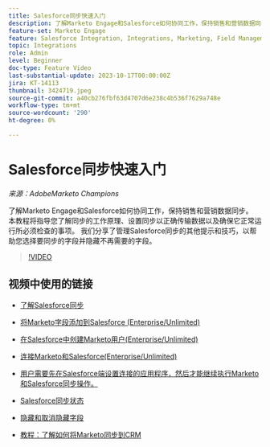 ```yaml
---
title: Salesforce同步快速入门
description: 了解Marketo Engage和Salesforce如何协同工作，保持销售和营销数据同步。 本教程将指导您了解同步的工作原理、设置同步以正确传输数据以及确保它正常运行所必须检查的事项。
feature-set: Marketo Engage
feature: Salesforce Integration, Integrations, Marketing, Field Management, Administration
topic: Integrations
role: Admin
level: Beginner
doc-type: Feature Video
last-substantial-update: 2023-10-17T00:00:00Z
jira: KT-14113
thumbnail: 3424719.jpeg
source-git-commit: a40cb276fbf63d4707d6e238c4b536f7629a748e
workflow-type: tm+mt
source-wordcount: '290'
ht-degree: 0%

---
```



# Salesforce同步快速入门

*来源：AdobeMarketo Champions*

了解Marketo Engage和Salesforce如何协同工作，保持销售和营销数据同步。 本教程将指导您了解同步的工作原理、设置同步以正确传输数据以及确保它正常运行所必须检查的事项。 我们分享了管理Salesforce同步的其他提示和技巧，以帮助您选择要同步的字段并隐藏不再需要的字段。

>[!VIDEO](https://video.tv.adobe.com/v/3424719/?learn=on)

## 视频中使用的链接

* [了解Salesforce同步](https://experienceleague.adobe.com/docs/marketo/using/product-docs/crm-sync/salesforce-sync/understanding-the-salesforce-sync.html)

* [将Marketo字段添加到Salesforce (Enterprise/Unlimited)](https://experienceleague.adobe.com/docs/marketo/using/product-docs/crm-sync/salesforce-sync/setup/enterprise-unlimited-edition/step-1-of-3-add-marketo-fields-to-salesforce-enterprise-unlimited.html)

* [在Salesforce中创建Marketo用户(Enterprise/Unlimited)](https://experienceleague.adobe.com/docs/marketo/using/product-docs/crm-sync/salesforce-sync/setup/enterprise-unlimited-edition/step-2-of-3-create-a-salesforce-user-for-marketo-enterprise-unlimited.html)

* [连接Marketo和Salesforce(Enterprise/Unlimited)](https://experienceleague.adobe.com/docs/marketo/using/product-docs/crm-sync/salesforce-sync/setup/enterprise-unlimited-edition/step-3-of-3-connect-marketo-and-salesforce-enterprise-unlimited.html)

* [用户需要先在Salesforce端设置连接的应用程序，然后才能继续执行Marketo和Salesforce同步操作。](https://experienceleague.adobe.com/docs/marketo/using/product-docs/crm-sync/salesforce-sync/log-in-using-oauth-2-0.html)

* [Salesforce同步状态](https://experienceleague.adobe.com/docs/marketo/using/product-docs/crm-sync/salesforce-sync/salesforce-sync-status.html)

* [隐藏和取消隐藏字段](https://experienceleague.adobe.com/docs/marketo/using/product-docs/administration/field-management/hide-and-unhide-a-field.html)

* [教程：了解如何将Marketo同步到CRM](https://experienceleague.adobe.com/docs/marketo-learn/tutorials/lead-and-data-management/crm-sync-learn.html)
